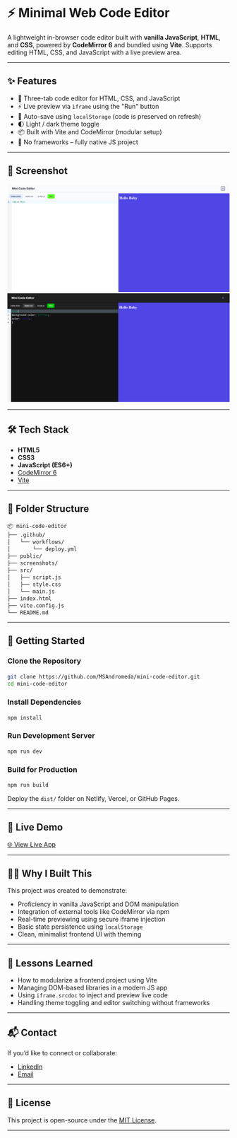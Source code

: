 # ⚡️ Minimal Web Code Editor

A lightweight in-browser code editor built with **vanilla JavaScript**, **HTML**, and **CSS**, powered by **CodeMirror 6** and bundled using **Vite**. Supports editing HTML, CSS, and JavaScript with a live preview area.

---

## ✨ Features

- 🧩 Three-tab code editor for HTML, CSS, and JavaScript
- ⚡ Live preview via `iframe` using the "Run" button
- 💾 Auto-save using `localStorage` (code is preserved on refresh)
- 🌓 Light / dark theme toggle
- 📦 Built with Vite and CodeMirror (modular setup)
- 🎯 No frameworks – fully native JS project

---

## 📸 Screenshot

![Light Theme View](./screenshots/lightMIniCodeEditor.png)
![Dark Theme View](./screenshots/darkMiniCodeEditor.png)

---

## 🛠️ Tech Stack

- **HTML5**
- **CSS3**
- **JavaScript (ES6+)**
- [CodeMirror 6](https://codemirror.net/)
- [Vite](https://vitejs.dev/)

---

## 📁 Folder Structure

```
📦 mini-code-editor
├── .github/
│   └── workflows/
│       └── deploy.yml
├── public/
├── screenshots/
├── src/
│   ├── script.js
│   ├── style.css
│   └── main.js
├── index.html
├── vite.config.js
└── README.md
```

---

## 🚀 Getting Started

### Clone the Repository

```bash
git clone https://github.com/MSAndromeda/mini-code-editor.git
cd mini-code-editor
```

### Install Dependencies

```bash
npm install
```

### Run Development Server

```bash
npm run dev
```

### Build for Production

```bash
npm run build
```

Deploy the `dist/` folder on Netlify, Vercel, or GitHub Pages.

---

## 📌 Live Demo

[🌐 View Live App](https://msandromeda.github.io/mini-code-editor/)

---

## 🙋‍♂️ Why I Built This

This project was created to demonstrate:

- Proficiency in vanilla JavaScript and DOM manipulation
- Integration of external tools like CodeMirror via npm
- Real-time previewing using secure iframe injection
- Basic state persistence using `localStorage`
- Clean, minimalist frontend UI with theming

---

## 🧠 Lessons Learned

- How to modularize a frontend project using Vite
- Managing DOM-based libraries in a modern JS app
- Using `iframe.srcdoc` to inject and preview live code
- Handling theme toggling and editor switching without frameworks

---

## 📬 Contact

If you’d like to connect or collaborate:

- [LinkedIn](https://www.linkedin.com/in/manas-anand-singh-2414321b8/)
- [Email](mailto:manasanandsingh.andro@gmail.com)

---

## 📄 License

This project is open-source under the [MIT License](LICENSE).

---

